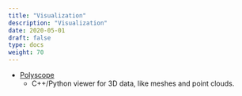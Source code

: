 ```yaml
---
title: "Visualization"
description: "Visualization"
date: 2020-05-01
draft: false
type: docs
weight: 70
---
```

 * [Polyscope](https://polyscope.run/py/)
   * C++/Python viewer for 3D data, like meshes and point clouds.
    
    
